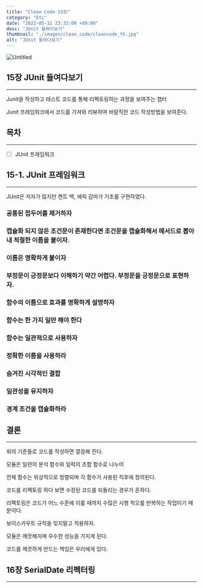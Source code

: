 ```yaml
---
title: "Clean Code 15장"
category: "Etc"
date: "2022-05-12 23:32:00 +09:00"
desc: "JUnit 들여다보기"
thumbnail: "./images/clean_code/cleancode_th.jpg"
alt: "JUnit 들여다보기"
---
```


![Untitled](https://user-images.githubusercontent.com/85836879/170295027-fdccf73f-465c-4e3f-bbfa-a600ac89c472.png)

## 15장 JUnit 들여다보기

---

Junit을 작성하고 테스트 코드를 통해 리펙토링하는 과정을 보여주는 챕터

Junit 프레임워크에서 코드를 가져와 리뷰하며 바람직한 코드 작성방법을 보여준다.

## 목차

---

-   [ ]  JUnit 프레임워크

## 15-1. JUnit 프레임워크

---

JUnit은 저자가 많지만 켄트 백, 에릭 감마가 기초를 구현하였다.

### 공통된 접두어를 제거하자

### 캡슐화 되지 않은 조건문이 존재한다면 조건문을 캡슐화해서 메서드로 뽑아내 적절한 이름을 붙이자.

### 이름은 명확하게 붙이자

### 부정문이 긍정문보다 이해하기 약간 어렵다. 부정문을 긍정문으로 표현하자.

### 함수의 이름으로 효과를 명확하게 설명하자

### 함수는 한 가지 일만 해야 한다

### 함수는 일관적으로 사용하자

### 정확한 이름을 사용하라

### 숨겨진 시각적인 결합

### 일관성을 유지하자

### 경계 조건을 캡슐화하라

## 결론

---

위의 기준들로 코드를 작성하면 깔끔해 진다.

모듈은 일련의 분석 함수와 일력의 조합 함수로 나누어

전체 함수는 위상적으로 정렬되며 각 함수가 사용된 직후에 정의된다.

코드를 리펙토링 하다 보면 수정된 코드를 되돌리는 경우가 흔하다.

리펙토링은 코드가 어느 수준에 이를 때까지 수많은 시행 착오를 반복하는 작업이기 때문이다.

보이스카우트 규칙을 잊지말고 적용하자.

모듈은 깨끗해지며 우수한 성능을 가지게 된다.

코드를 깨끗하게 만드는 책임은 우리에게 있다.

## 16장 SerialDate 리펙터링

---